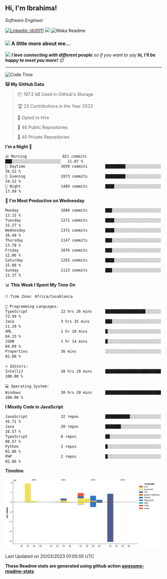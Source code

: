 <h2>Hi, I'm Ibrahima! </h2>
<p><em>Software Engineer 
</em></p>


[![Linkedin: iib0011](https://img.shields.io/badge/-iib0011-blue?style=flat-square&logo=Linkedin&logoColor=white&link=https://www.linkedin.com/in/iib0011/)](https://www.linkedin.com/in/iib0011/)
![](https://visitor-badge.glitch.me/badge?page_id=iib0011)
![Waka Readme](https://github.com/iib0011/iib0011/workflows/Waka%20Readme/badge.svg)


### <img src="https://media.giphy.com/media/VgCDAzcKvsR6OM0uWg/giphy.gif" width="50"> A little more about me...  


<img src="https://media.giphy.com/media/LnQjpWaON8nhr21vNW/giphy.gif" width="60"> <em><b>I love connecting with different people</b> so if you want to say <b>hi, I'll be happy to meet you more!</b> 😊</em>

---
<!--START_SECTION:waka-->
![Code Time](http://img.shields.io/badge/Code%20Time-1%2C972%20hrs%2011%20mins-blue)

**🐱 My GitHub Data** 

> 📦 197.2 kB Used in GitHub's Storage 
 > 
> 🏆 23 Contributions in the Year 2023
 > 
> 💼 Opted to Hire
 > 
> 📜 46 Public Repositories 
 > 
> 🔑 40 Private Repositories 
 > 
**I'm a Night 🦉** 

```text
🌞 Morning                921 commits         ███░░░░░░░░░░░░░░░░░░░░░░   11.07 % 
🌆 Daytime                3039 commits        █████████░░░░░░░░░░░░░░░░   36.52 % 
🌃 Evening                2873 commits        █████████░░░░░░░░░░░░░░░░   34.52 % 
🌙 Night                  1489 commits        ████░░░░░░░░░░░░░░░░░░░░░   17.89 % 
```
📅 **I'm Most Productive on Wednesday** 

```text
Monday                   1094 commits        ███░░░░░░░░░░░░░░░░░░░░░░   13.15 % 
Tuesday                  1271 commits        ████░░░░░░░░░░░░░░░░░░░░░   15.27 % 
Wednesday                1372 commits        ████░░░░░░░░░░░░░░░░░░░░░   16.49 % 
Thursday                 1147 commits        ███░░░░░░░░░░░░░░░░░░░░░░   13.78 % 
Friday                   1070 commits        ███░░░░░░░░░░░░░░░░░░░░░░   12.86 % 
Saturday                 1255 commits        ████░░░░░░░░░░░░░░░░░░░░░   15.08 % 
Sunday                   1113 commits        ███░░░░░░░░░░░░░░░░░░░░░░   13.37 % 
```


📊 **This Week I Spent My Time On** 

```text
🕑︎ Time Zone: Africa/Casablanca

💬 Programming Languages: 
TypeScript               22 hrs 26 mins      ██████████████████░░░░░░░   73.99 % 
Java                     3 hrs 25 mins       ███░░░░░░░░░░░░░░░░░░░░░░   11.29 % 
XML                      1 hr 18 mins        █░░░░░░░░░░░░░░░░░░░░░░░░   04.33 % 
JSON                     1 hr 14 mins        █░░░░░░░░░░░░░░░░░░░░░░░░   04.09 % 
Properties               36 mins             ░░░░░░░░░░░░░░░░░░░░░░░░░   02.00 % 

🔥 Editors: 
IntelliJ                 30 hrs 20 mins      █████████████████████████   100.00 % 

💻 Operating System: 
Windows                  30 hrs 20 mins      █████████████████████████   100.00 % 
```

**I Mostly Code in JavaScript** 

```text
JavaScript               32 repos            ███████████░░░░░░░░░░░░░░   45.71 % 
Java                     20 repos            ███████░░░░░░░░░░░░░░░░░░   28.57 % 
TypeScript               6 repos             ██░░░░░░░░░░░░░░░░░░░░░░░   08.57 % 
Python                   2 repos             █░░░░░░░░░░░░░░░░░░░░░░░░   02.86 % 
PHP                      2 repos             █░░░░░░░░░░░░░░░░░░░░░░░░   02.86 % 
```



**Timeline**

![Lines of Code chart](https://raw.githubusercontent.com/iib0011/iib0011/master/assets/bar_graph.png)


 Last Updated on 20/03/2023 01:05:05 UTC
<!--END_SECTION:waka-->

**These Readme stats are generated using github action [awesome-readme-stats](https://github.com/iib0011/waka-readme-stats)**
